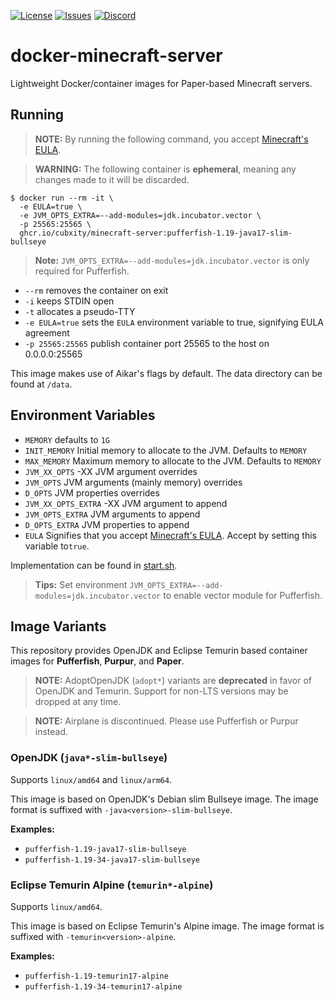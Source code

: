 [![License](https://img.shields.io/github/license/Cubxity/docker-minecraft-server?style=flat-square)](LICENSE)
[![Issues](https://img.shields.io/github/issues/Cubxity/docker-minecraft-server?style=flat-square)](https://github.com/Cubxity/docker-minecraft-server/issues)
[![Discord](https://img.shields.io/badge/join-discord-blue?style=flat-square)](https://discord.gg/kDDhqJmPpA)

# docker-minecraft-server

Lightweight Docker/container images for Paper-based Minecraft servers.

## Running

> **NOTE:** By running the following command, you accept [Minecraft's EULA](https://www.minecraft.net/en-us/eula).

> **WARNING:** The following container is **ephemeral**, meaning any changes made to it will be discarded.

```shell
$ docker run --rm -it \
  -e EULA=true \
  -e JVM_OPTS_EXTRA=--add-modules=jdk.incubator.vector \
  -p 25565:25565 \
  ghcr.io/cubxity/minecraft-server:pufferfish-1.19-java17-slim-bullseye
```

> **Note:** `JVM_OPTS_EXTRA=--add-modules=jdk.incubator.vector` is only required for Pufferfish.

- `--rm` removes the container on exit
- `-i` keeps STDIN open
- `-t` allocates a pseudo-TTY
- `-e EULA=true` sets the `EULA` environment variable to true, signifying EULA agreement
- `-p 25565:25565` publish container port 25565 to the host on 0.0.0.0:25565

This image makes use of Aikar's flags by default. The data directory can be found at `/data`.

## Environment Variables

- `MEMORY` defaults to `1G`
- `INIT_MEMORY` Initial memory to allocate to the JVM. Defaults to `MEMORY`
- `MAX_MEMORY` Maximum memory to allocate to the JVM. Defaults to `MEMORY`
- `JVM_XX_OPTS` -XX JVM argument overrides
- `JVM_OPTS` JVM arguments (mainly memory) overrides
- `D_OPTS` JVM properties overrides
- `JVM_XX_OPTS_EXTRA` -XX JVM argument to append
- `JVM_OPTS_EXTRA` JVM arguments to append
- `D_OPTS_EXTRA` JVM properties to append
- `EULA` Signifies that you accept [Minecraft's EULA](https://www.minecraft.net/en-us/eula). Accept by setting this
  variable to`true`.

Implementation can be found in [start.sh](bin/start.sh).

> **Tips:** Set environment `JVM_OPTS_EXTRA=--add-modules=jdk.incubator.vector` to enable vector module for Pufferfish.

## Image Variants

This repository provides OpenJDK and Eclipse Temurin based container images for **Pufferfish**,
**Purpur**, and **Paper**.

> **NOTE:** AdoptOpenJDK (`adopt*`) variants are **deprecated** in favor of OpenJDK and Temurin.
> Support for non-LTS versions may be dropped at any time.

> **NOTE:** Airplane is discontinued. Please use Pufferfish or Purpur instead.

### OpenJDK (`java*-slim-bullseye`)

Supports `linux/amd64` and `linux/arm64`.

This image is based on OpenJDK's Debian slim Bullseye image. The image format is suffixed
with `-java<version>-slim-bullseye`.

**Examples:**

- `pufferfish-1.19-java17-slim-bullseye`
- `pufferfish-1.19-34-java17-slim-bullseye`

### Eclipse Temurin Alpine (`temurin*-alpine`)

Supports `linux/amd64`.

This image is based on Eclipse Temurin's Alpine image. The image format is suffixed with `-temurin<version>-alpine`.

**Examples:**

- `pufferfish-1.19-temurin17-alpine`
- `pufferfish-1.19-34-temurin17-alpine`
